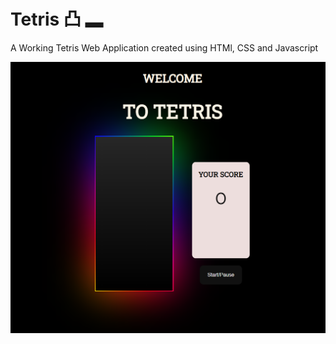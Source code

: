 # Tetris 凸 ▂

A Working Tetris Web Application created using HTMl, CSS and Javascript

![Preview](https://github.com/Coder-Srinivas/Tetris/blob/master/Preview.png?raw=true)
